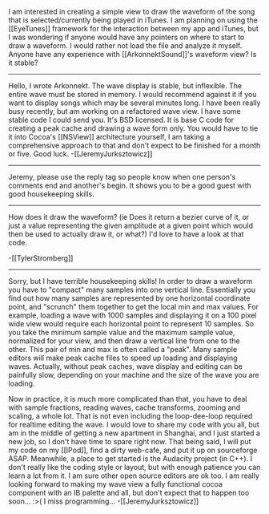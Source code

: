 

I am interested in creating a simple view to draw the waveform of the song that is selected/currently being played in iTunes. I am planning on using the [[EyeTunes]] framework for the interaction between my app and iTunes, but I was wondering if anyone would have any pointers on where to start to draw a waveform. I would rather not load the file and analyze it myself. Anyone have any experience with [[ArkonnektSound]]'s waveform view? Is it stable?

----

Hello, I wrote Arkonnekt. The wave display is stable, but inflexible. The entire wave must be stored in memory. I would recommend against it if you want to display songs which may be several minutes long. I have been really busy recently, but am working on a refactored wave view. I have some stable code I could send you. It's BSD licensed. It is base C code for creating a peak cache and drawing a wave form only. You would have to tie it into Cocoa's [[NSView]] architecture yourself, I am taking a comprehensive approach to that and don't expect to be finished for a month or five. Good luck. -[[JeremyJurksztowicz]]

----

Jeremy, please use the reply tag so people know when one person's comments end and another's begin. It shows you to be a good guest with good housekeeping skills.

----

How does it draw the waveform? (ie Does it return a bezier curve of it, or just a value representing the given amplitude at a given point which would then be used to actually draw it, or what?) I'd love to have a look at that code.

-[[TylerStromberg]]

----
Sorry, but I have terrible housekeeping skills! In order to draw a waveform you have to "compact" many samples into one vertical line. Essentially you find out how many samples are represented by one horizontal coordinate point, and "scrunch" them together to get the local min and max values. For example, loading a wave with 1000 samples and displaying it on a 100 pixel wide view would require each horizontal point to represent 10 samples. So you take the minimum sample value and the maximum sample value, normalized for your view, and then draw a vertical line from one to the other. This pair of min and max is often called a "peak". Many sample editors will make peak cache files to speed up loading and displaying waves. Actually, without peak caches, wave display and editing can be painfully slow, depending on your machine and the size of the wave you are loading.

Now in practice, it is much more complicated than that, you have to deal with sample fractions, reading waves, cache transforms, zooming and scaling, a whole lot. That is not even including the loop-dee-loop required for realtime editing the wave. I would love to share my code with you all, but am in the middle of getting a new apartment in Shanghai, and I just started a new job, so I don't have time to spare right now. That being said, I will put my code on my [[IPod]], find a dirty web-cafe, and put it up on sourceforge ASAP. Meanwhile, a place to get started is the Audacity project (in C++). I don't really like the coding style or layout, but with enough patience you can learn a lot from it. I am sure other open source editors are ok too. I am really looking forward to making my wave view a fully functional cocoa component with an IB palette and all, but don't expect that to happen too soon... :>( I miss programming... -[[JeremyJurksztowicz]]